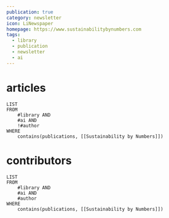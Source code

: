 ```yaml
---
publication: true
category: newsletter
icon: LiNewspaper
homepage: https://www.sustainabilitybynumbers.com
tags:
  - library
  - publication
  - newsletter
  - ai
---
```


# articles
```dataview
LIST
FROM
	#library AND
	#ai AND
	!#author
WHERE
	contains(publications, [[Sustainability by Numbers]])
```

# contributors
```dataview
LIST
FROM
	#library AND
	#ai AND
	#author
WHERE
	contains(publications, [[Sustainability by Numbers]])
```

